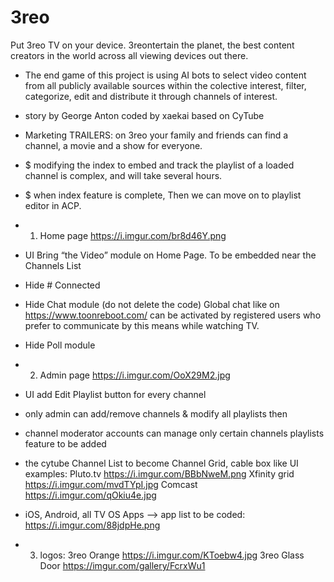 # 3reo
Put 3reo TV on your device. 3reontertain the planet, the best content creators in the world  across all viewing devices out there.

- The end game of this project is using AI bots to select video content from all publicly available sources within the colective interest, filter, categorize, edit and distribute it through channels of interest.

- story by George Anton coded by xaekai based on CyTube 
- Marketing TRAILERS: on 3reo your family and friends can find a channel, a movie and a show for everyone. 
- $ modifying the index to embed and track the playlist of a loaded channel is complex, and will take several hours.
- $ when index feature is complete, Then we can move on to playlist editor in ACP.
- 1. Home page https://i.imgur.com/br8d46Y.png
- UI Bring “the Video” module on Home Page. To be embedded near the Channels List
- Hide # Connected
- Hide Chat module (do not delete the code) 
       Global chat like on https://www.toonreboot.com/ can be activated by registered users who prefer to communicate by this       means while watching TV. 
- Hide Poll module
- 2. Admin page https://i.imgur.com/OoX29M2.jpg
- UI add Edit Playlist button for every channel 
- only admin can add/remove channels & modify all playlists
then
- channel moderator accounts can manage only certain channels playlists feature to be added
- the cytube Channel List to become Channel Grid, cable box 
    like UI examples:
      Pluto.tv  https://i.imgur.com/BBbNweM.png
      Xfinity grid https://i.imgur.com/mvdTYpI.jpg
      Comcast https://i.imgur.com/qOkiu4e.jpg
- iOS, Android, all TV OS Apps --> app list to be coded: https://i.imgur.com/88jdpHe.png

- 3. logos:
 3reo Orange https://i.imgur.com/KToebw4.jpg
 3reo Glass Door https://imgur.com/gallery/FcrxWu1
